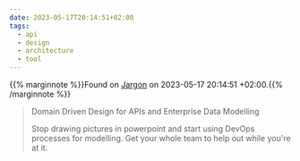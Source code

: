 ```yaml
---
date: 2023-05-17T20:14:51+02:00
tags:
  - api
  - design
  - architecture
  - tool
---
```

{{% marginnote %}}Found on [Jargon](https://jargon.sh/) on 2023-05-17 20:14:51 +02:00.{{% /marginnote %}}

> Domain Driven Design for APIs and Enterprise Data Modelling
> 
> Stop drawing pictures in powerpoint and start using DevOps processes for modelling. Get your whole team to help out while you're at it.